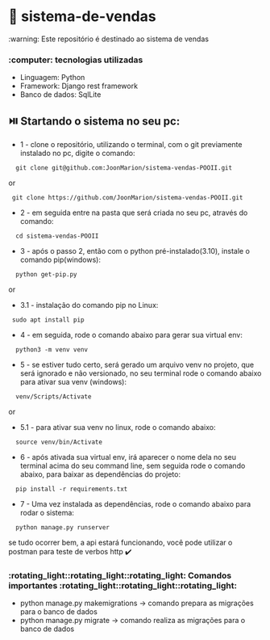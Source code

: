 # 📍 sistema-de-vendas

<p>:warning: Este repositório é destinado ao sistema de vendas<p/>
<h3>:computer: tecnologias utilizadas</h3>
<ul>
  <li>Linguagem: Python</li>
  <li>Framework: Django rest framework</li>
  <li>Banco de dados: SqlLite</li>
</ul>


## :play_or_pause_button: Startando o sistema no seu pc:

* 1 - clone o repositório, utilizando o terminal, com o git previamente instalado no pc, digite o comando:

```
  git clone git@github.com:JoonMarion/sistema-vendas-POOII.git
```
or

```
 git clone https://github.com/JoonMarion/sistema-vendas-POOII.git
```

* 2 - em seguida entre na pasta que será criada no seu pc, através do comando:
```
  cd sistema-vendas-POOII
```

* 3 - após o passo 2, então com o python pré-instalado(3.10), instale o comando pip(windows):

```
  python get-pip.py
```
or
* 3.1 - instalação do comando pip no Linux:
```
 sudo apt install pip
```

* 4 - em seguida, rode o comando abaixo para gerar sua virtual env:
```
  python3 -m venv venv
```

* 5 - se estiver tudo certo, será gerado um arquivo venv no projeto, que será ignorado e não versionado, no seu terminal rode o comando abaixo para ativar sua venv (windows):

```
  venv/Scripts/Activate
```
or
* 5.1 - para ativar sua venv no linux, rode o comando abaixo:

```
  source venv/bin/Activate
```
* 6 - após ativada sua virtual env, irá aparecer o nome dela no seu terminal acima do seu command line, sem seguida rode o comando abaixo, para baixar as dependências do projeto:
```
  pip install -r requirements.txt
```

* 7 - Uma vez instalada as dependências, rode o comando abaixo para rodar o sistema:
```
  python manage.py runserver
```

<p> se tudo ocorrer bem, a api estará funcionando, você pode utilizar o postman para teste de verbos http ✔️ <p/>


<h3>:rotating_light::rotating_light::rotating_light: Comandos importantes :rotating_light::rotating_light::rotating_light:</h3>
<ul>
  <li>python manage.py makemigrations -> comando prepara as migrações para o banco de dados</li>
  <li>python manage.py migrate -> comando realiza as migrações para o banco de dados</li>
</ul>

